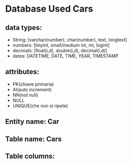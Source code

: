 # Database Used Cars

## data types:
- String: [varchar(number), char(number), text, longtext]
- numbers: [tinyint, small/medium int, int, bigint]
- decimals: [float(i,d), double(i,d), decimal(i,d)]
- dates: DATETIME, DATE, TIME, YEAR, TIMESTAMP

## attributes:

- PK(chiave primaria)
- AI(auto increment)
- NN(not null)
- NULL
- UNIQUE(che non si ripete)

## Entity name: Car

## Table name: Cars

## Table columns: